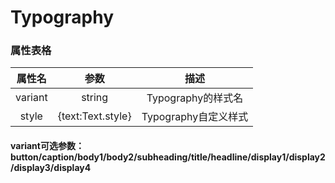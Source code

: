 # Typography

### 属性表格

|属性名|参数|描述|
|:---:|:---:|:---:|
|variant|string|Typography的样式名|
|style|{text:Text.style}|Typography自定义样式|

#### variant可选参数：button/caption/body1/body2/subheading/title/headline/display1/display2/display3/display4

